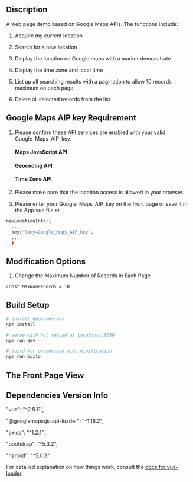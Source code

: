 ## Discription

A web page demo based on Google Maps APIs. The functions include:

1. Acquire my current location 

2. Search for a new location

3. Display the location on Google maps with a marker demonstrate

4. Display the time zone and local time

6. List up all searching results with a pagination to allow 10 records maximum on each page

6. Delete all selected records from the list

## Google Maps AIP key Requirement
1. Please confirm these API services are enabled with your valid Google_Maps_AIP_key.
   
   #### Maps JavaScript API
   #### Geocoding API
   #### Time Zone API
2. Please make sure that the location access is allowed in your browser.
   
3. Please enter your Google_Maps_AIP_key on the front page or save it in the App.vue file at
``` bash
newLocationInfo:{
  ...
  key:"&key=Google_Maps_AIP_key",
  ...
  }
```
## Modification Options
1. Change the Maximum Number of Records in Each Page
``` bash
const MaxNumRecords = 10
```

## Build Setup

``` bash
# install dependencies
npm install

# serve with hot reload at localhost:8080
npm run dev

# build for production with minification
npm run build
```
## The Front Page View


## Dependencies Version Info
"vue": "^2.5.11",

"@googlemaps/js-api-loader": "^1.16.2",

"axios": "^1.2.1",

"bootstrap": "^5.3.2",

"nanoid": "^5.0.3",

For detailed explanation on how things work, consult the [docs for vue-loader](http://vuejs.github.io/vue-loader).
